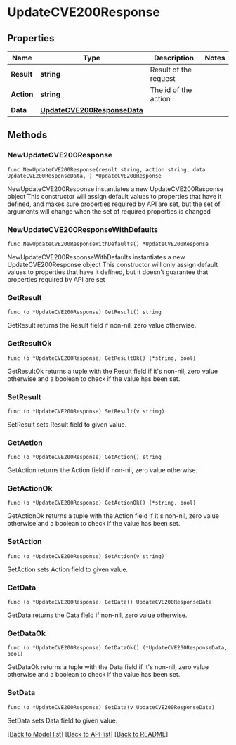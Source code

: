 # UpdateCVE200Response

## Properties

Name | Type | Description | Notes
------------ | ------------- | ------------- | -------------
**Result** | **string** | Result of the request | 
**Action** | **string** | The id of the action | 
**Data** | [**UpdateCVE200ResponseData**](UpdateCVE200ResponseData.md) |  | 

## Methods

### NewUpdateCVE200Response

`func NewUpdateCVE200Response(result string, action string, data UpdateCVE200ResponseData, ) *UpdateCVE200Response`

NewUpdateCVE200Response instantiates a new UpdateCVE200Response object
This constructor will assign default values to properties that have it defined,
and makes sure properties required by API are set, but the set of arguments
will change when the set of required properties is changed

### NewUpdateCVE200ResponseWithDefaults

`func NewUpdateCVE200ResponseWithDefaults() *UpdateCVE200Response`

NewUpdateCVE200ResponseWithDefaults instantiates a new UpdateCVE200Response object
This constructor will only assign default values to properties that have it defined,
but it doesn't guarantee that properties required by API are set

### GetResult

`func (o *UpdateCVE200Response) GetResult() string`

GetResult returns the Result field if non-nil, zero value otherwise.

### GetResultOk

`func (o *UpdateCVE200Response) GetResultOk() (*string, bool)`

GetResultOk returns a tuple with the Result field if it's non-nil, zero value otherwise
and a boolean to check if the value has been set.

### SetResult

`func (o *UpdateCVE200Response) SetResult(v string)`

SetResult sets Result field to given value.


### GetAction

`func (o *UpdateCVE200Response) GetAction() string`

GetAction returns the Action field if non-nil, zero value otherwise.

### GetActionOk

`func (o *UpdateCVE200Response) GetActionOk() (*string, bool)`

GetActionOk returns a tuple with the Action field if it's non-nil, zero value otherwise
and a boolean to check if the value has been set.

### SetAction

`func (o *UpdateCVE200Response) SetAction(v string)`

SetAction sets Action field to given value.


### GetData

`func (o *UpdateCVE200Response) GetData() UpdateCVE200ResponseData`

GetData returns the Data field if non-nil, zero value otherwise.

### GetDataOk

`func (o *UpdateCVE200Response) GetDataOk() (*UpdateCVE200ResponseData, bool)`

GetDataOk returns a tuple with the Data field if it's non-nil, zero value otherwise
and a boolean to check if the value has been set.

### SetData

`func (o *UpdateCVE200Response) SetData(v UpdateCVE200ResponseData)`

SetData sets Data field to given value.



[[Back to Model list]](../README.md#documentation-for-models) [[Back to API list]](../README.md#documentation-for-api-endpoints) [[Back to README]](../README.md)



